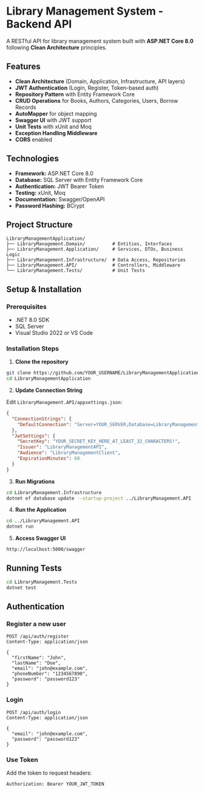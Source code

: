 #  Library Management System - Backend API

A RESTful API for library management system built with **ASP.NET Core 8.0** following **Clean Architecture** principles.

## Features

- **Clean Architecture** (Domain, Application, Infrastructure, API layers)
- **JWT Authentication** (Login, Register, Token-based auth)
- **Repository Pattern** with Entity Framework Core
- **CRUD Operations** for Books, Authors, Categories, Users, Borrow Records
- **AutoMapper** for object mapping
- **Swagger UI** with JWT support
- **Unit Tests** with xUnit and Moq
- **Exception Handling Middleware**
- **CORS** enabled

## Technologies

- **Framework:** ASP.NET Core 8.0
- **Database:** SQL Server with Entity Framework Core
- **Authentication:** JWT Bearer Token
- **Testing:** xUnit, Moq
- **Documentation:** Swagger/OpenAPI
- **Password Hashing:** BCrypt

## Project Structure

```
LibraryManagementApplication/
├── LibraryManagement.Domain/          # Entities, Interfaces
├── LibraryManagement.Application/     # Services, DTOs, Business Logic
├── LibraryManagement.Infrastructure/  # Data Access, Repositories
├── LibraryManagement.API/             # Controllers, Middleware
└── LibraryManagement.Tests/           # Unit Tests
```

## Setup & Installation

### Prerequisites
- .NET 8.0 SDK
- SQL Server
- Visual Studio 2022 or VS Code

### Installation Steps

1. **Clone the repository**
```bash
git clone https://github.com/YOUR_USERNAME/LibraryManagementApplication.git
cd LibraryManagementApplication
```

2. **Update Connection String**

Edit `LibraryManagement.API/appsettings.json`:
```json
{
  "ConnectionStrings": {
    "DefaultConnection": "Server=YOUR_SERVER;Database=LibraryManagementDb;Trusted_Connection=True;TrustServerCertificate=True;"
  },
  "JwtSettings": {
    "SecretKey": "YOUR_SECRET_KEY_HERE_AT_LEAST_32_CHARACTERS!",
    "Issuer": "LibraryManagementAPI",
    "Audience": "LibraryManagementClient",
    "ExpirationMinutes": 60
  }
}
```

3. **Run Migrations**
```bash
cd LibraryManagement.Infrastructure
dotnet ef database update --startup-project ../LibraryManagement.API
```

4. **Run the Application**
```bash
cd ../LibraryManagement.API
dotnet run
```

5. **Access Swagger UI**
```
http://localhost:5000/swagger
```

## Running Tests

```bash
cd LibraryManagement.Tests
dotnet test
```

## Authentication

### Register a new user
```http
POST /api/auth/register
Content-Type: application/json

{
  "firstName": "John",
  "lastName": "Doe",
  "email": "john@example.com",
  "phoneNumber": "1234567890",
  "password": "password123"
}
```

### Login
```http
POST /api/auth/login
Content-Type: application/json

{
  "email": "john@example.com",
  "password": "password123"
}
```

### Use Token
Add the token to request headers:
```
Authorization: Bearer YOUR_JWT_TOKEN
```


